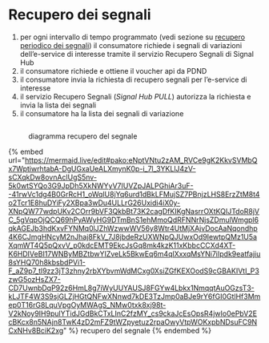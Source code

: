 # Recupero dei segnali

1. per ogni intervallo di tempo programmato (vedi sezione su [recupero periodico dei segnali](../la-guida-tecnica/segnali.md#retention-period-policy-e-recupero-periodico-dei-segnali)) il consumatore richiede i segnali di variazioni dell’e-service di interesse tramite il servizio Recupero Segnali di Signal Hub
2. il consumatore richiede e ottiene il voucher api da PDND
3. il consumatore invia la richiesta di recupero segnali per l’e-service di interesse
4. il servizio Recupero Segnali (_Signal Hub PULL_) autorizza la richiesta e invia la lista dei segnali
5. il consumatore ha la lista dei segnali di variazione

<figure><img src="../.gitbook/assets/lettura segnale sh.png" alt=""><figcaption><p>diagramma recupero del segnale</p></figcaption></figure>

{% embed url="https://mermaid.live/edit#pako:eNptVNtu2zAM_RVCe9gK2KkvSVMbQx7WptiwrhtabA-DgUGxaUeALXmynK0p-i_7l_3YKLlJ4zV-sCXqkDw8ovnAclUgS5nv-5k0wtSYQo3G9JpDh5XkNWYyV7IUVZpJALPGhiAr3uF--41rwVc1dg4B0GrRcH1_oWqlU8jYq6urd1dBkLFMujSZ7PBnjzLHS8ErzZtM8t4o2Tcr1E8huDYiFy2XBpa3wDu4ULLrG26Uxidi4iX0y-XNpQW77wdpUKv2COrr9bVF3QkbBt73K2cagDfKIKgNasrrOXtKQIJTdoR8jVC_5gVqpOjQCQ69hPyAWyHG9DTmBnS1ehMmoQdRFNNrNjsZDmulWmgpl6qkAGEJb3hdKxvFYNMq0lJZhWzwwWV56y8Wtr4UtMjXAjvDocAaNqondhp4K6CJmgHNcyM2nJhaj8FkV_7J8jbdeRzUXWNpQJUwxOd9IewtpQMz1U5aXqmWT4Q5pQxvV_p0kdcEMT9EkcJsGq8mk4kzK11xKbbcCCXd4XT-K6HDIVeBI17WNByMBZtbwYIZveLk5BkwEq6m4qlXxxqMsYNi7iIpdk9eatfajiu8sYHQ70h8kbsbdPVi1-F_aZ9p7_tl9zz3jT3zhny2rbXYbvmWdMCxg0XsiZGfKEXOodS9cGBAKIVtI_P3zwG5ozHsZX7-CD7UwnbDqP92z6HmL8g7iWyUUYAUSJ8FGYw4Lbkx1NmqqtAuOGzsT3-kLJTF4W3S9sjGLZjHGtQNFwXNnwd7kDE3TzJmp0aBJe9rY6fGI0GtlHf3Mmep0T16rG8LquVpgOyMWAgS_NMw0txk8xj98t-V2kNoy9IH9pulYTidJGdBkCTxLInC2fzMY_cs9ckaJcEsOpsR4jwIo0ePbV2EcBKcx8n5NAjn8TwK4zD2mFZ9tWZpyetuz2rpaOwyVtpWOKxpbNDsuFC9NCxNHv8BciK2xg" %}
recupero del segnale
{% endembed %}
